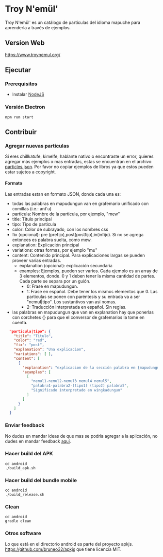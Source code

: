 # Troy N'emül'

Troy N'emül' es un catálogo de particulas del idioma mapuche para aprenderla a través de ejemplos.

## Version Web
https://www.troynemul.org/

## Ejecutar
### Prerequisitos
* Instalar [NodeJS](https://nodejs.org/en/download/)

### Versión Electron
`npm run start`

## Contribuir
### Agregar nuevas particulas
Si eres chillkatufe, kimelfe, hablante nativo o encontraste un error, quieres agregar más ejemplos o mas entradas, estas se encuentran en el archivo [particles.json](https://github.com/espuqui/troynemul/blob/main/app/data/particles.json").
Por favor no copiar ejemplos de libros ya que estos pueden estar sujetos a copyright.

#### Formato

Las entradas estan en formato JSON, donde cada una es:

* todas las palabras en mapudungun van en grafemario unificado con comillas (i.e.: ant'u)
* particula: Nombre de la particula, por ejemplo, "mew"
* title: Titulo principal
* tipo: Tipo de particula
* color: Color de subrayado, con los nombres css
* fix (opcional): pre (prefijo),post(postfijo),in(infijo). Si no se agrega entonces es palabra suelta, como mew.
* explanation: Explicación principal
* variations: otras formas, por ejemplo "mu"
* content: Contenido principal. Para explicaciones largas se pueden proveer varias entradas.
  * explanation (opcional): explicación secundaria
  * examples: Ejemplos, pueden ser varios. Cada ejemplo es un array de 3 elementos, donde. 0 y 1 deben tener la misma cantidad de partes. Cada parte se separa por un guión.
    * 0: Frase en mapudungun.
    * 1: Frase en español. Debe tener los mismos elementos que 0. Las particulas se ponen con paréntesis y su entrada va a ser "nemul|tipo". Los sustantivos van así nomas.
    * 2: Traducción interpretada en español. Sin reglas.
* las palabras en mapudungun que van en explanation hay que ponerlas con corchetes {} para que el conversor de grafemarios la tome en cuenta.

```json
  "particula|tipo": {
    "title": "Titulo",
    "color": "red",
    "fix": "post",
    "explanation": "Una explicacion",
    "variations": [ ],
    "content": [
      {
        "explanation": "explicacion de la sección palabra en {mapudungun}",
        "examples": [
          [
            "nemul1-nemul2-nemul3 nemul4 nemul5",
            "palabra1-palabra2-(tipo1) (tipo2) palabra5",
            "Significado interpretado en wingkadungun"
          ]
        ]
      }
    ]
  }
```



### Enviar feedback
No dudes en mandar ideas de que mas se podría agregar a la aplicación, no dudes en mandar feedback [aquí](https://github.com/espuqui/troynemul/issues").

### Hacer build del APK
```
cd android
./build_apk.sh
```

### Hacer build del bundle mobile
```
cd android
./build_release.sh
```

### Clean
```
cd android
gradle clean
```

### Otros software
Lo que está en el directorio android es parte del proyecto apkjs. https://github.com/bruneo32/apkjs que tiene licencia MIT.


